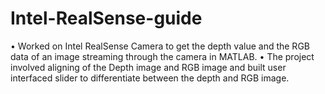 # Intel-RealSense-guide
• Worked on Intel RealSense Camera to get the depth value and the RGB data of an image streaming through the camera in MATLAB.
• The project involved aligning of the Depth image and RGB image and built user interfaced slider to differentiate between the depth and RGB image.
